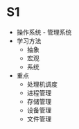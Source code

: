 # S1

- 操作系统 - 管理系统
- 学习方法
  - 抽象
  - 宏观
  - 系统
- 重点
  - 处理机调度
  - 进程管理
  - 存储管理
  - 设备管理
  - 文件管理
  